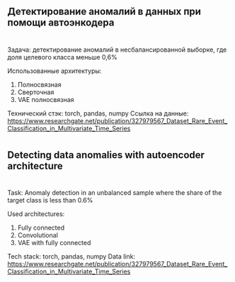 ## Детектирование аномалий в данных при помощи автоэнкодера<h1>

Задача: детектирование аномалий в несбалансированной выборке, где доля целевого класса меньше 0,6% 

Использованные архитектуры: 
1. Полносвязная 
2. Сверточная 
3. VAE полносвязная 

Технический стэк: torch, pandas, numpy 
Ссылка на данные: https://www.researchgate.net/publication/327979567_Dataset_Rare_Event_Classification_in_Multivariate_Time_Series

#
#

## Detecting data anomalies with autoencoder architecture<h1>

Task: Anomaly detection in an unbalanced sample where the share of the target class is less than 0.6%

Used architectures:
1. Fully connected
2. Convolutional
3. VAE with fully connected

Tech stack: torch, pandas, numpy
Data link: https://www.researchgate.net/publication/327979567_Dataset_Rare_Event_Classification_in_Multivariate_Time_Series